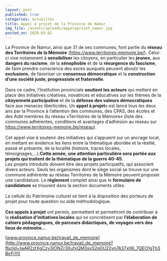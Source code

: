 ```yaml
---
layout: post
published: true
categories: actualites
title: Appel à projet de la Province de Namur
img_file: /assets/uploads/appelaprojet_namur.jpg
posted_on: 2020-03-02
---
```

La Province de Namur, ainsi que 31 de ses communes, font partie du **réseau des Territoires de la Mémoire** (<https://www.territoires-memoire.be/>). Celui-ci vise notamment à **sensibiliser** les citoyens, en particulier les **jeunes**, aux **dangers du racisme**, de la **xénophobie** et de la **résurgence du fascisme**, de faire prendre conscience des excès auxquels peuvent aboutir les **exclusions**, de favoriser un **consensus démocratique** et la **construction d’une société juste, progressiste et fraternelle**.\
\
Dans ce cadre, l’Institution provinciale **soutient les acteurs** qui mettent en place des initiatives créatives, novatrices et éducatives sur les thèmes de la **citoyenneté participative** et de la **défense des valeurs démocratiques** face aux menaces liberticides. Un **appel à projet**s est lancé tous les deux ans par la Province à l’attention des communes, des CPAS, des écoles et des Asbl membres du réseau «Territoires de la Mémoire» (liste des communes adhérentes, conditions et avantages d’adhésion au réseau sur <https://www.territoires-memoire.be/reseau>).\
\
Cet appel vise à soutenir des initiatives qui s’appuient sur un ancrage local, en mettant en évidence les liens entre la thématique abordée et la réalité, passé et présente, de la localité (histoire, traces locales, témoignages,…).**Cette année, une attention particulière sera portée aux projets qui traitent de la thématique de la guerre 40-45.**\
Les projets introduits doivent être des projets participatifs, qui associent divers acteurs. Seuls les organismes dont le siège social se trouve sur une commune adhérente au réseau Territoires de la Mémoire peuvent proposer une candidature. Le **règlement** complet ainsi que le **formulaire de candidature** se trouvent dans la section documents utiles.\
\
La cellule du Patrimoine culturel se tient à la disposition des porteurs de projet pour toute question ou aide méthodologique.\
\
**Ces appels à projet** ont permis, permettent et permettront de contribuer à la **réalisation d’initiatives locales** qui se concrétisent par **l’élaboration de cahiers pédagogiques, de parcours didactiques, de voyages vers des lieux de mémoire…**

[www.province.namur.be/​travail_de_memoire](http://www.province.namur.be/travail_de_memoire?fbclid=IwAR2ztXgCzy3IONZr3XufxQM3svS2q0U22vn7A37xlW_7QEO1gTh3BirFiYI)
